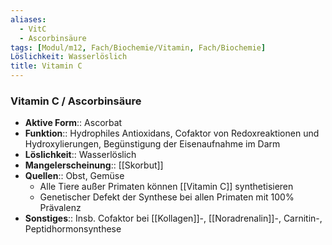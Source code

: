 ```yaml
---
aliases:
  - VitC
  - Ascorbinsäure
tags: [Modul/m12, Fach/Biochemie/Vitamin, Fach/Biochemie]
Löslichkeit: Wasserlöslich
title: Vitamin C
---
```

### Vitamin C / Ascorbinsäure 
- **Aktive Form**:: Ascorbat
- **Funktion**:: Hydrophiles Antioxidans, Cofaktor von Redoxreaktionen und Hydroxylierungen, Begünstigung der Eisenaufnahme im Darm
- **Löslichkeit**:: Wasserlöslich
- **Mangelerscheinung**:: [[Skorbut]]
- **Quellen**:: Obst, Gemüse
	- Alle Tiere außer Primaten können [[Vitamin C]] synthetisieren
	- Genetischer Defekt der Synthese bei allen Primaten mit 100% Prävalenz
- **Sonstiges**:: Insb. Cofaktor bei [[Kollagen]]-, [[Noradrenalin]]-, Carnitin-, Peptidhormonsynthese